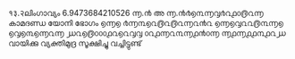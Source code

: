 १३.२ലിംഗാവ്യം
6.9473684210526
൬.൯ അ ൬.൯൪൭൩൬൮൪൨൧൦൫൨൬ കാമദണ്ഡ 
യോനി ഭോഗം
൭൬൭
൪൬൩൭൨൫൨൫൨൬൨൯൨
൭൬൭൮൨൨൫൩൬൭
൭൮൭൩൭൬൨൬
൰൨൭൫൦൦൦൧൨൭൨൮൮
൦൨൧൬൨൩൬൧൯൦൬
൬൧൬൧൧൩൧൨൰
വായിക്കു വ്യക്തിമുദ്ര
സൂക്ഷിച്ചു വച്ചിട്ടുണ്ട്
